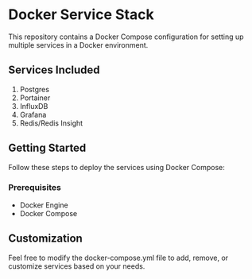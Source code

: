 # Docker Service Stack

This repository contains a Docker Compose configuration for setting up multiple services in a Docker environment.

## Services Included

1. Postgres
2. Portainer
3. InfluxDB
4. Grafana
5. Redis/Redis Insight

## Getting Started

Follow these steps to deploy the services using Docker Compose:

### Prerequisites

- Docker Engine
- Docker Compose

## Customization
Feel free to modify the docker-compose.yml file to add, remove, or customize services based on your needs.
